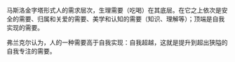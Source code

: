 

马斯洛金字塔形式人的需求层次，生理需要（吃喝）在其底层。在它之上依次是安全的需要、归属和关爱的需要、美学和认知的需要（知识、理解等）；顶端是自我实现的需要。



弗兰克尔认为，人的一种需要高于自我实现：自我超越，这就是提升到超出狭隘的自我专注的需要。


